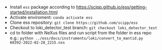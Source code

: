 
* Install `ess` package according to https://scipp.github.io/ess/getting-started/installation.html
* Activate enviroment: `conda activate ess`
* Clone ess repository: `git clone https://github.com/scipp/ess`
* Checkout to loki_detector_test branch: `git checkout loki_detector_test`
* cd to folder with NeXus files and run script from the folder in ess repo e.g.:  `python ../ess/docs/instruments/loki/convert_to_mantid.py 60392-2022-02-28_2215.nxs`
